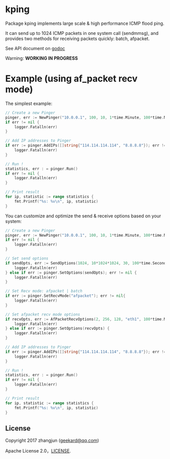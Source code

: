 # kping

Package kping implements large scale & high performance ICMP flood ping.

It can send up to 1024 ICMP packets in one system call (sendmmsg), and provides two methods for receiving packets quickly: batch, afpacket.

See API document on [godoc](https://godoc.org/github.com/opsnull/kping)

Warning: **WORKING IN PROGRESS**

# Example (using af_packet recv mode)

The simplest example:

``` go
// Create a new Pinger
pinger, err := NewPinger("10.0.0.1", 100, 10, 1*time.Minute, 100*time.Millisecond)
if err != nil {
    logger.Fatalln(err)
}

// Add IP addresses to Pinger
if err := pinger.AddIPs([]string{"114.114.114.114", "8.8.8.8"}); err != nil {
    logger.Fatalln(err)
}

// Run !
statistics, err : = pinger.Run()
if err != nil {
    logger.Fatalln(err)
}

// Print result
for ip, statistic := range statistics {
    fmt.Printf("%s: %v\n", ip, statistic)
}
```

You can customize and optimize the send & receive options based on your system:

``` go
// Create a new Pinger
pinger, err := NewPinger("10.0.0.1", 100, 10, 1*time.Minute, 100*time.Millisecond)
if err != nil {
    logger.Fatalln(err)
}

// Set send options
if sendOpts, err := SendOptions(1024, 10*1024*1024, 30, 100*time.Second, 20*time.Millsecond); err != nil{
    logger.Fatalln(err)
} else if err := pinger.SetOptions(sendOpts); err != nil {
    logger.Fatalln(err)
}

// Set Recv mode: afpacket | batch
if err := pinger.SetRecvMode("afpacket"); err != nil{
    logger.Fatalln(err)
}

// Set afpacket recv mode options
if recvOpts, err := AfPacketRecvOptions(2, 256, 128, "eth1", 100*time.Millsecond); err != nil{
    logger.Fatalln(err)
} else if err := pinger.SetOptions(recvOpts) {
    logger.Fatalln(err)
}

// Add IP addresses to Pinger
if err := pinger.AddIPs([]string{"114.114.114.114", "8.8.8.8"}); err != nil {
    logger.Fatalln(err)
}

// Run !
statistics, err : = pinger.Run()
if err != nil {
    logger.Fatalln(err)
}

// Print result
for ip, statistic := range statistics {
    fmt.Printf("%s: %v\n", ip, statistic)
}
```

## License

Copyright 2017 zhangjun (geekard@qq.com)

Apache License 2.0，[LICENSE](LICENSE).

